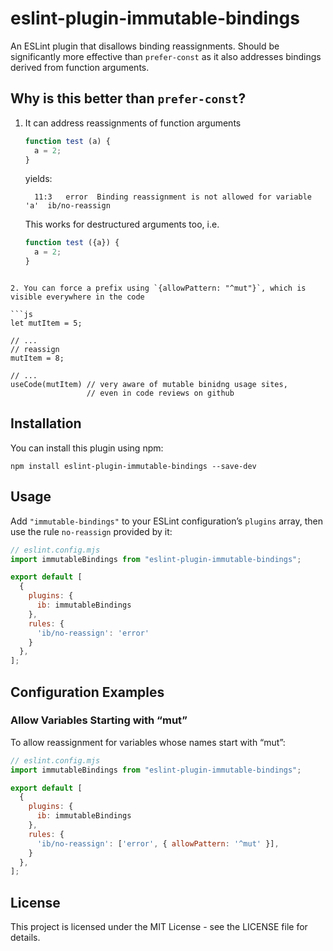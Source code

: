 # eslint-plugin-immutable-bindings

An ESLint plugin that disallows binding reassignments. Should be significantly more effective
than `prefer-const` as it also addresses bindings derived from function arguments.

## Why is this better than `prefer-const`?

1. It can address reassignments of function arguments
   ```js
   function test (a) {
     a = 2;
   }
   ```

   yields:
   ```
     11:3   error  Binding reassignment is not allowed for variable 'a'  ib/no-reassign
   ```

   This works for destructured arguments too, i.e.

   ```js
   function test ({a}) {
     a = 2;
   }
  ```

2. You can force a prefix using `{allowPattern: "^mut"}`, which is visible everywhere in the code

  ```js
  let mutItem = 5;

  // ...
  // reassign
  mutItem = 8;

  // ...
  useCode(mutItem) // very aware of mutable binidng usage sites,
                   // even in code reviews on github
  ```

## Installation

You can install this plugin using npm:

```
npm install eslint-plugin-immutable-bindings --save-dev
```

## Usage

Add `"immutable-bindings"` to your ESLint configuration’s `plugins` array, then use
the rule `no-reassign` provided by it:


```js
// eslint.config.mjs
import immutableBindings from "eslint-plugin-immutable-bindings";

export default [
  {
    plugins: {
      ib: immutableBindings
    },
    rules: {
      'ib/no-reassign': 'error'
    }
  },
];
```

## Configuration Examples

### Allow Variables Starting with “mut”

To allow reassignment for variables whose names start with “mut”:

```js
// eslint.config.mjs
import immutableBindings from "eslint-plugin-immutable-bindings";

export default [
  {
    plugins: {
      ib: immutableBindings
    },
    rules: {
      'ib/no-reassign': ['error', { allowPattern: '^mut' }],
    }
  },
];
```

## License

This project is licensed under the MIT License - see the LICENSE file for details.
